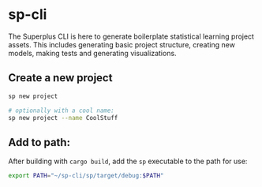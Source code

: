 # sp-cli
The Superplus CLI is here to generate boilerplate statistical learning project assets. This includes generating basic project structure, creating new models, making tests and generating visualizations. 

## Create a new project
```bash
sp new project

# optionally with a cool name:
sp new project --name CoolStuff
```

## Add to path:
After building with `cargo build`, add the `sp` executable to the path for use:
```bash
export PATH="~/sp-cli/sp/target/debug:$PATH"
```